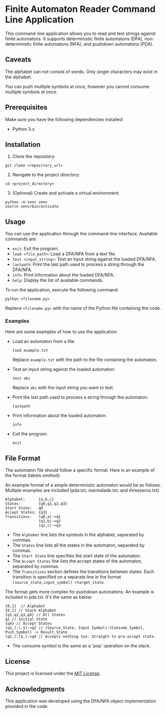 # Finite Automaton Reader Command Line Application

This command-line application allows you to read and test strings against finite automatons. It supports deterministic finite automatons (DFA), non-deterministic finite automatons (NFA), and pushdown automatons (PDA).

## Caveats

The alphabet can not consist of words. Only single characters may exist in the alphabet.

You can push multiple symbols at once, however you cannot consume multiple symbols at once.

## Prerequisites

Make sure you have the following dependencies installed:

- Python 3.x

## Installation

1. Clone the repository:

```shell
git clone <repository_url>
```

2. Navigate to the project directory:

```shell
cd <project_directory>
```

3. (Optional) Create and activate a virtual environment:

```shell
python -m venv venv
source venv/bin/activate
```

## Usage

You can use the application through the command-line interface. Available commands are:

- `exit`: Exit the program.
- `load <file_path>`: Load a DFA/NFA from a text file.
- `test <input_string>`: Test an input string against the loaded DFA/NFA.
- `lastpath`: Print the last path used to process a string through the DFA/NFA.
- `info`: Print information about the loaded DFA/NFA.
- `help`: Display the list of available commands.

To run the application, execute the following command:

```shell
python <filename.py>
```

Replace `<filename.py>` with the name of the Python file containing the code.

### Examples

Here are some examples of how to use the application:

- Load an automaton from a file:

  ```shell
  load example.txt
  ```

  Replace `example.txt` with the path to the file containing the automaton.

- Test an input string against the loaded automaton:

  ```shell
  test abc
  ```

  Replace `abc` with the input string you want to test.

- Print the last path used to process a string through the automaton:

  ```shell
  lastpath
  ```

- Print information about the loaded automaton:

  ```shell
  info
  ```

- Exit the program:

  ```shell
  exit
  ```

## File Format

The automaton file should follow a specific format. Here is an example of the format (labels omitted):

An example format of a simple deterministic automaton would be as follows.
Multiple examples are included (pda.txt, marmalade.txt, and threezeros.txt)
```
Alphabet:      {a,b,c}
States:        {q0,q1,q2,q3}
Start State:   q0
Accept States: {q3}
Transitions:   (q0,a)->q1
               (q1,b)->q2
               (q2,c)->q3
```

- The `Alphabet` line lists the symbols in the alphabet, separated by commas.
- The `States` line lists all the states in the automaton, separated by commas.
- The `Start State` line specifies the start state of the automaton.
- The `Accept States` line lists the accept states of the automaton, separated by commas.
- The `Transitions` section defines the transitions between states. Each transition is specified on a separate line in the format `(source_state,input_symbol)->target_state`.

The format gets more complex for pushdown automatons:
An example is included in pda.txt. It's the same as below:

```
{0,1}  // Alphabet
{0,1} // Stack Alphabet
{q1,q2,q3,q4} // All States
q1 // Initial State
{q4} // Accept States
(q1,):(,$)->q2 // (Source_State, Input Symbol):(Consume_Symbol, Push_Symbol) -> Result_State
(q2,):($,)->q4 // Accepts nothing too. Straight to pre-accept state.
```
- The consume symbol is the same as a 'pop' operation on the stack.

## License

This project is licensed under the [MIT License](LICENSE).

## Acknowledgments

This application was developed using the DFA/NFA object implementation provided in the code.
